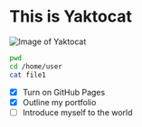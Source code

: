 # This is Yaktocat

![Image of Yaktocat](https://octodex.github.com/images/yaktocat.png)


``` bash
pwd
cd /home/user
cat file1
```
- [X] Turn on GitHub Pages
- [X] Outline my portfolio
- [ ] Introduce myself to the world
